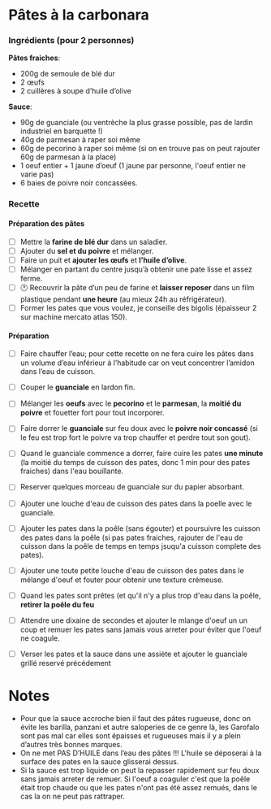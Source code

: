 # Pâtes à la carbonara

### Ingrédients (pour 2 personnes)

**Pâtes fraiches**:
 - 200g de semoule de blé dur
 - 2 œufs
 - 2 cuillères à soupe d’huile d’olive

**Sauce**:
- 90g de guanciale (ou ventrèche la plus grasse possible, pas de lardin industriel en barquette !)
- 40g de parmesan à raper soi même
- 60g de pecorino à raper soi même (si on en trouve pas on peut rajouter 60g de parmesan à la place)
- 1 oeuf entier + 1 jaune d’oeuf (1 jaune par personne, l'oeuf entier ne varie pas)
- 6 baies de poivre noir concassées.


### Recette
#### Préparation des pâtes
- [ ] Mettre la **farine de blé dur** dans un saladier.
- [ ] Ajouter du **sel et du poivre** et mélanger.
- [ ] Faire un puit et **ajouter les œufs** et **l’huile d’olive**.
- [ ] Mélanger en partant du centre jusqu’à obtenir une pate lisse et assez ferme.
- [ ] :clock1: Recouvrir la pâte d’un peu de farine et **laisser reposer** dans un film plastique pendant **une heure** (au mieux 24h au réfrigérateur).
- [ ] Former les pates que vous voulez, je conseille des bigolis (épaisseur 2 sur machine mercato atlas 150).

#### Préparation
- [ ] Faire chauffer l’eau; pour cette recette on ne fera cuire les pâtes dans un volume d’eau inférieur à l’habitude car on veut concentrer l’amidon dans l’eau de cuisson.
- [ ] Couper le **guanciale** en lardon fin.
- [ ] Mélanger les **oeufs** avec le **pecorino** et le **parmesan**, la **moitié du poivre** et fouetter fort pour tout incorporer.
- [ ] Faire dorrer le **guanciale** sur feu doux avec le **poivre noir concassé** (si le feu est trop fort le poivre va trop chauffer et perdre tout son gout).
- [ ] Quand le guanciale commence a dorrer, faire cuire les pates **une minute** (la moitié du temps de cuisson des pates, donc 1 min pour des pates fraiches) dans l'eau bouillante.
- [ ] Reserver quelques morceau de guanciale sur du papier absorbant.
- [ ] Ajouter une louche d'eau de cuisson des pates dans la poelle avec le guanciale.
- [ ] Ajouter les pates dans la poêle (sans égouter) et poursuivre les cuisson des pates dans la poêle (si pas pates fraiches, rajouter de l'eau de cuisson dans la poêle de temps en temps jsuqu'a cuisson complete des pates).
- [ ] Ajouter une toute petite louche d'eau de cuisson des pates dans le mélange d'oeuf et fouter pour obtenir une texture crémeuse.
- [ ] Quand les pates sont prêtes (et qu'il n'y a plus trop d'eau dans la poêle, **retirer la poêle du feu**
- [ ] Attendre une dixaine de secondes et ajouter le mlange d'oeuf un un coup et remuer les pates sans jamais vous arreter pour éviter que l'oeuf ne coagule.
- [ ] Verser les pates et la sauce dans une assiète et ajouter le guanciale grillé reservé précédement


# Notes
- Pour que la sauce accroche bien il faut des pâtes rugueuse, donc on évite les barilla, panzani et autre saloperies de ce genre là, les Garofalo sont pas mal car elles sont épaisses et rugueuses mais il y a plein d’autres très bonnes marques. 
- On ne met PAS D’HUILE dans l’eau des pâtes !!! L'huile se déposerai à la surface des pates en la sauce glisserai dessus.
- Si la sauce est trop liquide on peut la repasser rapidement sur feu doux sans jamais arreter de remuer. Si l'oeuf a coaguler c'est que la poêle était trop chaude ou que les pates n'ont pas été assez remués, dans le cas la on ne peut pas rattraper.
